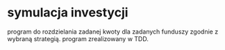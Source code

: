 # symulacja investycji
program do rozdzielania zadanej kwoty dla zadanych funduszy zgodnie z wybraną strategią.
program zrealizowany w TDD.